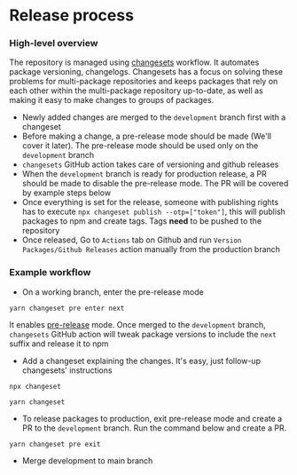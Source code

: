 # Release process

### High-level overview

The repository is managed using [changesets](https://github.com/atlassian/changesets) workflow. It automates package versioning, changelogs. Changesets has a focus on solving these problems for multi-package repositories and keeps packages that rely on each other within the multi-package repository up-to-date, as well as making it easy to make changes to groups of packages.

- Newly added changes are merged to the `development` branch first with a changeset
- Before making a change, a pre-release mode should be made (We'll cover it later). The pre-release mode should be used only on the `development` branch
- `changesets` GitHub action takes care of versioning and github releases
- When the `development` branch is ready for production release, a PR should be made to disable the pre-release mode. The PR will be covered by example steps below
- Once everything is set for the release, someone with publishing rights has to execute `npx changeset publish --otp=["token"]`, this will publish packages to npm and create tags. Tags **need** to be pushed to the repository
- Once released, Go to `Actions` tab on Github and run `Version Packages/Github Releases` action manually from the production branch

### Example workflow

- On a working branch, enter the pre-release mode

```
yarn changeset pre enter next
```

It enables [pre-release](https://github.com/atlassian/changesets/blob/main/docs/prereleases.md) mode. Once merged to the `development` branch, `changesets` GitHub action will tweak package versions to include the `next` suffix and release it to npm

- Add a changeset explaining the changes. It's easy, just follow-up changesets' instructions

```
npx changeset

yarn changeset
```

- To release packages to production, exit pre-release mode and create a PR to the `development` branch. Run the command below and create a PR.

```
yarn changeset pre exit
```

- Merge development to main branch
